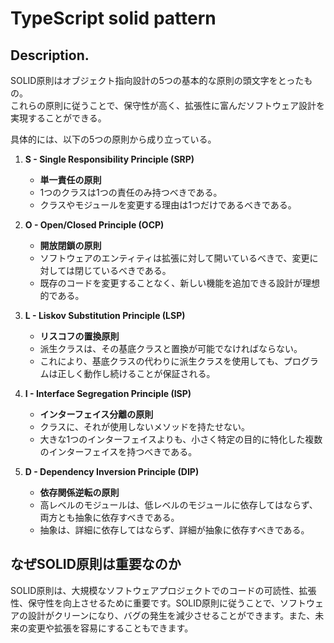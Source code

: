 # TypeScript solid pattern

## Description.

SOLID原則はオブジェクト指向設計の5つの基本的な原則の頭文字をとったもの。  
これらの原則に従うことで、保守性が高く、拡張性に富んだソフトウェア設計を実現することができる。

具体的には、以下の5つの原則から成り立っている。

1. **S - Single Responsibility Principle (SRP)**
   - **単一責任の原則**
   - 1つのクラスは1つの責任のみ持つべきである。
   - クラスやモジュールを変更する理由は1つだけであるべきである。

2. **O - Open/Closed Principle (OCP)**
   - **開放閉鎖の原則**
   - ソフトウェアのエンティティは拡張に対して開いているべきで、変更に対しては閉じているべきである。
   - 既存のコードを変更することなく、新しい機能を追加できる設計が理想的である。

3. **L - Liskov Substitution Principle (LSP)**
   - **リスコフの置換原則**
   - 派生クラスは、その基底クラスと置換が可能でなければならない。
   - これにより、基底クラスの代わりに派生クラスを使用しても、プログラムは正しく動作し続けることが保証される。

4. **I - Interface Segregation Principle (ISP)**
   - **インターフェイス分離の原則**
   - クラスに、それが使用しないメソッドを持たせない。
   - 大きな1つのインターフェイスよりも、小さく特定の目的に特化した複数のインターフェイスを持つべきである。

5. **D - Dependency Inversion Principle (DIP)**
   - **依存関係逆転の原則**
   - 高レベルのモジュールは、低レベルのモジュールに依存してはならず、両方とも抽象に依存すべきである。
   - 抽象は、詳細に依存してはならず、詳細が抽象に依存すべきである。

## なぜSOLID原則は重要なのか

SOLID原則は、大規模なソフトウェアプロジェクトでのコードの可読性、拡張性、保守性を向上させるために重要です。SOLID原則に従うことで、ソフトウェアの設計がクリーンになり、バグの発生を減少させることができます。また、未来の変更や拡張を容易にすることもできます。